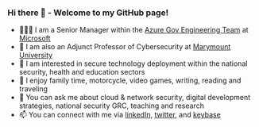 ### Hi there 👋 - Welcome to my GitHub page!
- 👨🏾‍💻 I am a Senior Manager within the [Azure Gov Engineering Team](https://azure.microsoft.com/en-us/global-infrastructure/government/) at [Microsoft](https://www.microsoft.com/en-us/)
- 🎒 I am also an Adjunct Professor of Cybersecurity at [Marymount University](https://marymount.edu/)
- 🔭 I am interested in secure technology deployment within the national security, health and education sectors
- 🎉 I enjoy family time, motorcycle, video games, writing, reading and traveling
- 💬 You can ask me about cloud & network security, digital development strategies, national security GRC, teaching and research
- 📫 You can connect with me via [linkedIn](https://www.linkedin.com/in/iwazirijr/), [twitter](https://twitter.com/iwazirijr/), and [keybase](https://keybase.io/iiwaziri/)
<!--
**iwazirijr/iwazirijr** is a ✨ _special_ ✨ repository because its `README.md` (this file) appears on your GitHub profile.

Here are some ideas to get you started:
- 🔭 I’m currently working on ...
- 🌱 I’m currently learning ...
- 👯 I’m looking to collaborate on ...
- 🤔 I’m looking for help with ...
- 📫 How to reach me: ...
- 😄 Pronouns: ...
- ⚡ Fun fact: ...
- This is me 😄
- 🔭 I’m currently working on one of the many amazing @microsoft AzureGov projects 
🔭 I’m currently working on
💬 Ask me about Cybersecurity
-->

